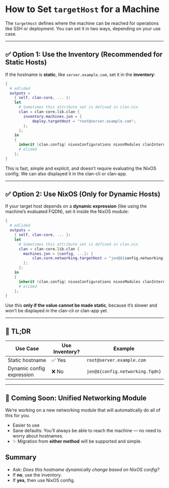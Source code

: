 # How to Set `targetHost` for a Machine

The `targetHost` defines where the machine can be reached for operations like SSH or deployment. You can set it in two ways, depending on your use case.

---

## ✅ Option 1: Use the Inventory (Recommended for Static Hosts)

If the hostname is **static**, like `server.example.com`, set it in the **inventory**:

```{.nix title="flake.nix" hl_lines="8"}
{
  # edlided
  outputs =
    { self, clan-core, ... }:
    let
      # Sometimes this attribute set is defined in clan.nix
      clan = clan-core.lib.clan {
        inventory.machines.jon = {
            deploy.targetHost = "root@server.example.com";
        };
      };
    in
    {
      inherit (clan.config) nixosConfigurations nixosModules clanInternals;
      # elided
    };
}
```

This is fast, simple and explicit, and doesn’t require evaluating the NixOS config. We can also displayed it in the clan-cli or clan-app.

---

## ✅ Option 2: Use NixOS (Only for Dynamic Hosts)

If your target host depends on a **dynamic expression** (like using the machine’s evaluated FQDN), set it inside the NixOS module:

```{.nix title="flake.nix" hl_lines="8"}
{
  # edlided
  outputs =
    { self, clan-core, ... }:
    let
      # Sometimes this attribute set is defined in clan.nix
      clan = clan-core.lib.clan {
        machines.jon = {config, ...}: {
            clan.core.networking.targetHost = "jon@${config.networking.fqdn}";
        };
      };
    in
    {
      inherit (clan.config) nixosConfigurations nixosModules clanInternals;
      # elided
    };
}
```

Use this **only if the value cannot be made static**, because it’s slower and won't be displayed in the clan-cli or clan-app yet.

---

## 📝 TL;DR

| Use Case                  | Use Inventory? | Example                          |
| ------------------------- | -------------- | -------------------------------- |
| Static hostname           | ✅ Yes          | `root@server.example.com`        |
| Dynamic config expression | ❌ No           | `jon@${config.networking.fqdn}` |

---

## 🚀 Coming Soon: Unified Networking Module

We’re working on a new networking module that will automatically do all of this for you.

- Easier to use
- Sane defaults: You’ll always be able to reach the machine — no need to worry about hostnames.
- ✨ Migration from **either method** will be supported and simple.

## Summary

- Ask: *Does this hostname dynamically change based on NixOS config?*
- If **no**, use the inventory.
- If **yes**, then use NixOS config.
